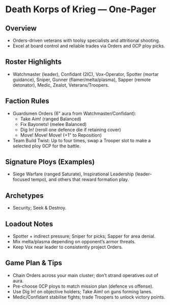 # Death Korps of Krieg — One‑Pager

## Overview
- Orders-driven veterans with toolsy specialists and attritional shooting.
- Excel at board control and reliable trades via Orders and 0CP ploy picks.

## Roster Highlights
- Watchmaster (leader), Confidant (2IC), Vox-Operator, Spotter (mortar guidance), Sniper, Gunner (flamer/melta/plasma), Sapper (remote detonator), Medic, Zealot, Veterans/Troopers.

## Faction Rules
- Guardsmen Orders (6" aura from Watchmaster/Confidant):
  - Take Aim! (ranged Balanced)
  - Fix Bayonets! (melee Balanced)
  - Dig In! (reroll one defence die if retaining cover)
  - Move! Move! Move! (+1" to Reposition)
- Team Build Twist: Up to four times, swap a Trooper slot to make a selected ploy 0CP for the battle.

## Signature Ploys (Examples)
- Siege Warfare (ranged Saturate), Inspirational Leadership (leader-focused tempo), and others that reward formation play.

## Archetypes
- Security; Seek & Destroy.

## Loadout Notes
- Spotter + indirect pressure; Sniper for picks; Sapper for area denial.
- Mix melta/plasma depending on opponent’s armor threats.
- Keep Vox near leader to consistently project Orders.

## Game Plan & Tips
- Chain Orders across your main cluster; don’t strand operatives out of aura.
- Pre-choose 0CP ploys to match mission plan (defence vs offense).
- Use Dig In! on objective holders; Take Aim! on guns forming lanes.
- Medic/Confidant stabilise fights; trade Troopers to unlock victory points.


